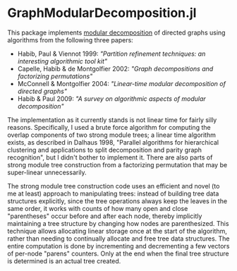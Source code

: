 # GraphModularDecomposition.jl

This package implements [modular decomposition](https://en.wikipedia.org/wiki/Modular_decomposition)
of directed graphs using algorithms from the following three papers:

* Habib, Paul & Viennot 1999: _"Partition refinement techniques: an interesting algorithmic tool kit"_
* Capelle, Habib & de Montgolfier 2002: _"Graph decompositions and factorizing permutations"_
* McConnell & Montgolfier 2004: _"Linear-time modular decomposition of directed graphs"_
* Habib & Paul 2009: _"A survey on algorithmic aspects of modular decomposition"_

The implementation as it currently stands is not linear time for fairly silly reasons. Specifically,
I used a brute force algorithm for computing the overlap components of two strong module trees; a
linear time algorithm exists, as described in Dalhaus 1998, "Parallel algorithms for hierarchical
clustering and applications to split decomposition and parity graph recognition", but I didn't
bother to implement it. There are also parts of strong module tree construction from a factorizing
permutation that may be super-linear unnecessarily.

The strong module tree construction code uses an efficient and novel (to me at least) approach to
manipulating trees: instead of building tree data structures explicitly, since the tree operations
always keep the leaves in the same order, it works with counts of how many open and close
"parentheses" occur before and after each node, thereby implicitly maintaining a tree structure by
changing how nodes are parenthesized. This technique allows allocating linear storage once at the
start of the algorithm, rather than needing to continually allocate and free tree data structures.
The entire computation is done by incrementing and decrementing a few vectors of per-node "parens"
counters. Only at the end when the final tree structure is determined is an actual tree created.
